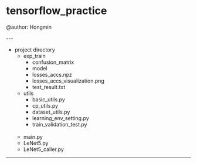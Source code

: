 # tensorflow_practice<br>

@author: Hongmin<br>


---<br>
- project directory <br>
    - exp_train<br>
        - confusion_matrix<br>  
        - model<br>  
        - losses_accs.npz<br>  
        - losses_accs_visualization.png<br>  
        - test_result.txt<br>   
    - utils<br>
        - basic_utils.py<br>
        - cp_utils.py<br>
        - dataset_utils.py<br>
        - learning_env_setting.py<br>
        - train_validation_test.py<br><br>  
    - main.py<br>
    - LeNet5.py<br>
    - LeNet5_caller.py<br>



---
